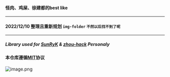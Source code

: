 
#### 怪肉、鸡屎、徐建都的best like
---
#### 2022/12/10 整理且重新规划 `img-folder` `不然以后找不到了呢`
---
##### Library used for [SunRyK](../..) & [zhou-hack](../../zhou-hack) Personaly

#### 本仓库遵循[MIT](../../../blob/main/LICENSE)协议

![image.png](https://i.postimg.cc/4yCtqwLj/image.png)